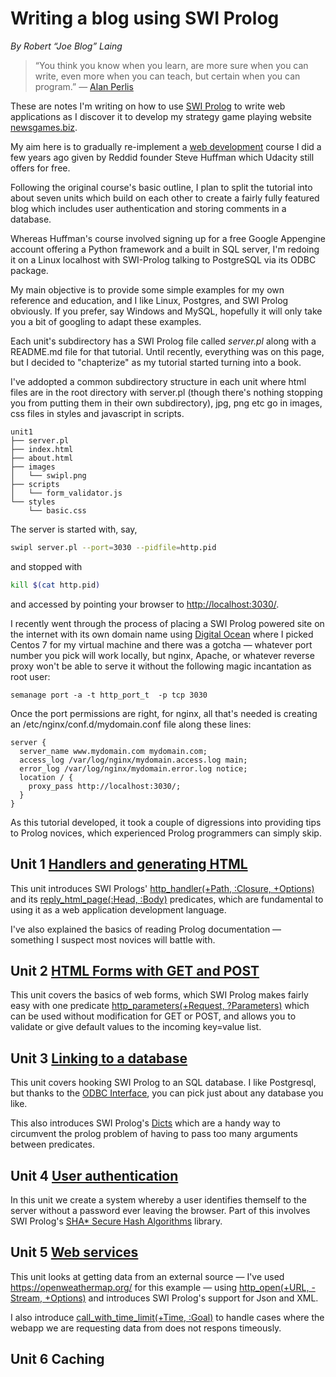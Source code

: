 # Writing a blog using SWI Prolog

*By Robert “Joe Blog” Laing*

> “You think you know when you learn, are more sure when you can write, even more when you can teach, but certain when you can program.” ― [Alan Perlis](http://www.cs.yale.edu/homes/perlis-alan/quotes.html)

These are notes I'm writing on how to use [SWI Prolog](http://www.swi-prolog.org/) to write web applications as I discover it to develop my strategy game playing website [newsgames.biz](http://www.newsgames.biz/).

My aim here is to gradually re-implement a [web development](https://eu.udacity.com/course/web-development--cs253) course I did a few years ago given by Reddid founder Steve Huffman which Udacity still offers for free.

Following the original course's basic outline, I plan to split the tutorial into about seven units which build on each other to create a fairly
fully featured blog which includes user authentication and storing comments in a database.

Whereas Huffman's course involved signing up for a free Google Appengine account offering a Python framework and a built in SQL server, 
I'm redoing it on a Linux localhost with SWI-Prolog talking to PostgreSQL via its ODBC package. 

My main objective is to provide some simple examples for my own reference and education, and I like Linux, Postgres, and SWI Prolog obviously.
If you prefer, say Windows and MySQL, hopefully it will only take you a bit of googling to adapt these examples.

Each unit's subdirectory has a SWI Prolog file called *server.pl* along with a README.md file for that tutorial. Until recently, everything was on this page, but I decided to "chapterize" as my tutorial started turning into a book. 

I've addopted a common subdirectory structure in each unit where html files are in the root directory with server.pl (though there's nothing stopping you from putting them in their own subdirectory), jpg, png etc go in images, css files in styles and javascript in scripts.

```
unit1
├── server.pl
├── index.html
├── about.html
├── images
│   └── swipl.png
├── scripts
│   └── form_validator.js
└── styles
    └── basic.css
```

The server is started with, say, 
```bash
swipl server.pl --port=3030 --pidfile=http.pid
``` 
and stopped with 
```bash
kill $(cat http.pid)
```
and accessed by pointing your browser to <http://localhost:3030/>.

I recently went through the process of placing a SWI Prolog powered site on the internet with its own domain name using [Digital Ocean](http://www.digitalocean.com/?refcode=a32a25b52821) where I picked Centos 7 for my virtual machine and there was a gotcha &mdash; whatever port number you pick will work locally, but nginx, Apache, or whatever reverse proxy won't be able to serve it without the following magic incantation as root user:

```semanage port -a -t http_port_t  -p tcp 3030```

Once the port permissions are right, for nginx, all that's needed is creating an /etc/nginx/conf.d/mydomain.conf file along these lines:

```
server {
  server_name www.mydomain.com mydomain.com;
  access_log /var/log/nginx/mydomain.access.log main;
  error_log /var/log/nginx/mydomain.error.log notice;
  location / {
    proxy_pass http://localhost:3030/;
  }
}
```

As this tutorial developed, it took a couple of digressions into providing tips to Prolog novices, which experienced Prolog programmers can simply skip.

## Unit 1 [Handlers and generating HTML](https://github.com/roblaing/swipl-webapp-howto/tree/master/unit1)

This unit introduces SWI Prologs' [http_handler(+Path, :Closure, +Options)](http://www.swi-prolog.org/pldoc/doc_for?object=http_handler/3) and its [reply_html_page(:Head, :Body)](http://www.swi-prolog.org/pldoc/doc_for?object=reply_html_page/2) predicates, which are fundamental to using it as a web application development language.

I've also explained the basics of reading Prolog documentation &mdash; something I suspect most novices will battle with.

## Unit 2 [HTML Forms with GET and POST](https://github.com/roblaing/swipl-webapp-howto/tree/master/unit2)

This unit covers the basics of web forms, which SWI Prolog makes fairly easy with one predicate [http_parameters(+Request, ?Parameters)](http://www.swi-prolog.org/pldoc/doc_for?object=http_parameters/2) which can be used without modification for GET or POST, and allows you to validate or give default values to the incoming key=value list.

## Unit 3 [Linking to a database](https://github.com/roblaing/swipl-webapp-howto/tree/master/unit3)

This unit covers hooking SWI Prolog to an SQL database. I like Postgresql, but thanks to the [ODBC Interface](http://www.swi-prolog.org/pldoc/doc_for?object=section(%27packages/odbc.html%27)), you can pick just about any database you like.

This also introduces SWI Prolog's [Dicts](http://www.swi-prolog.org/pldoc/man?section=bidicts) which are a handy way to circumvent the prolog problem of having to pass too many arguments between predicates.

## Unit 4 [User authentication](https://github.com/roblaing/swipl-webapp-howto/tree/master/unit4)

In this unit we create a system whereby a user identifies themself to the server without a password ever leaving the browser. Part of this involves SWI Prolog's [SHA* Secure Hash Algorithms](http://www.swi-prolog.org/pldoc/man?section=sha) library.

## Unit 5 [Web services](https://github.com/roblaing/swipl-webapp-howto/tree/master/unit5)

This unit looks at getting data from an external source &mdash; I've used <https://openweathermap.org/> for this example &mdash; using [http_open(+URL, -Stream, +Options)](http://www.swi-prolog.org/pldoc/doc_for?object=http_open/3) and introduces SWI Prolog's support for Json and XML.

I also introduce [call_with_time_limit(+Time, :Goal)](https://www.swi-prolog.org/pldoc/doc_for?object=call_with_time_limit/2) to handle cases where the webapp we are requesting data from does not respons timeously.

## Unit 6 Caching



